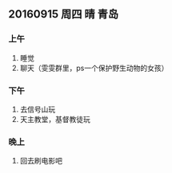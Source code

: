 ## 20160915 周四 晴 青岛

### 上午

1. 睡觉
2. 聊天（雯雯群里，ps一个保护野生动物的女孩） 


### 下午

1. 去信号山玩
2. 天主教堂，基督教徒玩

### 晚上

1. 回去刷电影吧

